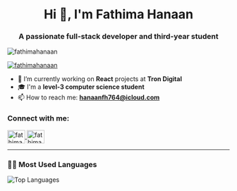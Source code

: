<h1 align="center">Hi 👋, I'm Fathima Hanaan</h1>
<h3 align="center">A passionate full-stack developer and third-year student</h3>

<p align="left">
  <img src="https://komarev.com/ghpvc/?username=fathimahanaan&label=Profile%20views&color=0e75b6&style=flat" alt="fathimahanaan" />
</p>

<p align="left">
  <a href="https://github.com/ryo-ma/github-profile-trophy">
    <img src="https://github-profile-trophy.vercel.app/?username=fathimahanaan" alt="fathimahanaan" />
  </a>
</p>

- 🔭 I’m currently working on **React** projects at **Tron Digital**  
- 🎓 I'm a **level-3 computer science student**  
- 📫 How to reach me: **hanaanfh764@icloud.com**

<h3 align="left">Connect with me:</h3>
<p align="left">
  <a href="https://linkedin.com/in/fathimahanaan" target="blank">
    <img align="center" src="https://raw.githubusercontent.com/rahuldkjain/github-profile-readme-generator/master/src/images/icons/Social/linked-in-alt.svg" alt="fathimahanaan" height="30" width="40" />
  </a>
  <a href="https://instagram.com/fathimahanaan" target="blank">
    <img align="center" src="https://raw.githubusercontent.com/rahuldkjain/github-profile-readme-generator/master/src/images/icons/Social/instagram.svg" alt="fathimahanaan" height="30" width="40" />
  </a>
</p>

---

<h3 align="left">🧑‍💻 Most Used Languages</h3>

<p align="left">
  <img src="https://github-readme-stats.vercel.app/api/top-langs/?username=fathimahanaan&layout=compact&theme=tokyonight" alt="Top Languages" />
</p>
